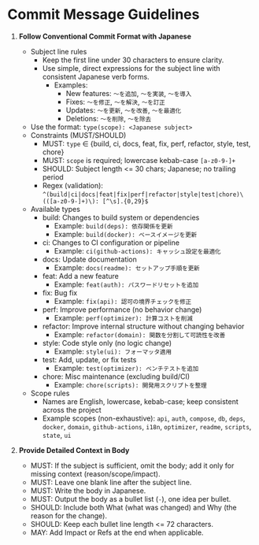 # Commit Message Guidelines

1. **Follow Conventional Commit Format with Japanese**
    - Subject line rules
        - Keep the first line under 30 characters to ensure clarity.
        - Use simple, direct expressions for the subject line with consistent Japanese verb forms.
            - Examples:
                - New features: `〜を追加`, `〜を実装`, `〜を導入`
                - Fixes: `〜を修正`, `〜を解決`, `〜を訂正`
                - Updates: `〜を更新`, `〜を改善`, `〜を最適化`
                - Deletions: `〜を削除`, `〜を除去`
    - Use the format: `type(scope): <Japanese subject>`
    - Constraints (MUST/SHOULD)
        - MUST: `type` ∈ {build, ci, docs, feat, fix, perf, refactor, style, test, chore}
        - MUST: `scope` is required; lowercase kebab-case `[a-z0-9-]+`
        - SHOULD: Subject length <= 30 chars; Japanese; no trailing period
        - Regex (validation): `^(build|ci|docs|feat|fix|perf|refactor|style|test|chore)\(([a-z0-9-]+)\): [^\s].{0,29}$`
    - Available types
        - build: Changes to build system or dependencies
            - Example: `build(deps): 依存関係を更新`
            - Example: `build(docker): ベースイメージを更新`
        - ci: Changes to CI configuration or pipeline
            - Example: `ci(github-actions): キャッシュ設定を最適化`
        - docs: Update documentation
            - Example: `docs(readme): セットアップ手順を更新`
        - feat: Add a new feature
            - Example: `feat(auth): パスワードリセットを追加`
        - fix: Bug fix
            - Example: `fix(api): 認可の境界チェックを修正`
        - perf: Improve performance (no behavior change)
            - Example: `perf(optimizer): 計算コストを削減`
        - refactor: Improve internal structure without changing behavior
            - Example: `refactor(domain): 関数を分割して可読性を改善`
        - style: Code style only (no logic change)
            - Example: `style(ui): フォーマッタ適用`
        - test: Add, update, or fix tests
            - Example: `test(optimizer): ベンチテストを追加`
        - chore: Misc maintenance (excluding build/CI)
            - Example: `chore(scripts): 開発用スクリプトを整理`
    - Scope rules
        - Names are English, lowercase, kebab-case; keep consistent across the project
        - Example scopes (non-exhaustive): `api`, `auth`, `compose`, `db`, `deps`, `docker`, `domain`, `github-actions`, `i18n`, `optimizer`, `readme`, `scripts`, `state`, `ui`

2. **Provide Detailed Context in Body**
    - MUST: If the subject is sufficient, omit the body; add it only for missing context (reason/scope/impact).
    - MUST: Leave one blank line after the subject line.
    - MUST: Write the body in Japanese.
    - MUST: Output the body as a bullet list (`-`), one idea per bullet.
    - SHOULD: Include both What (what was changed) and Why (the reason for the change).
    - SHOULD: Keep each bullet line length <= 72 characters.
    - MAY: Add Impact or Refs at the end when applicable.
